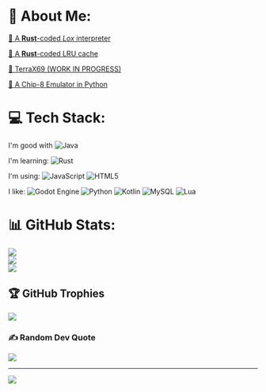 # 💫 About Me:
[🦀 A **Rust**-coded _Lox_ interpreter](https://github.com/Garkatron/Rust-Lox-Interpreter)

[🦀 A **Rust**-coded LRU cache](https://github.com/Garkatron/LRU-Cache-Rust)

[🗽 TerraX69 (WORK IN PROGRESS)](https://github.com/Garkatron/TerraX69-JS)


[🐍 A Chip-8 Emulator in Python](https://github.com/Garkatron/Von-Neumann-Simulator)

# 💻 Tech Stack:
I'm good with
![Java](https://img.shields.io/badge/java-%23ED8B00.svg?style=for-the-badge&logo=openjdk&logoColor=white) 

I'm learning:
![Rust](https://img.shields.io/badge/rust-%23000000.svg?style=for-the-badge&logo=rust&logoColor=white) 

I'm using:
![JavaScript](https://img.shields.io/badge/javascript-%23323330.svg?style=for-the-badge&logo=javascript&logoColor=%23F7DF1E) 
![HTML5](https://img.shields.io/badge/html5-%23E34F26.svg?style=for-the-badge&logo=html5&logoColor=white) 

I like:
![Godot Engine](https://img.shields.io/badge/GODOT-%23FFFFFF.svg?style=for-the-badge&logo=godot-engine)
![Python](https://img.shields.io/badge/python-3670A0?style=for-the-badge&logo=python&logoColor=ffdd54) 
![Kotlin](https://img.shields.io/badge/kotlin-%237F52FF.svg?style=for-the-badge&logo=kotlin&logoColor=white) ![MySQL](https://img.shields.io/badge/mysql-4479A1.svg?style=for-the-badge&logo=mysql&logoColor=white) 
![Lua](https://img.shields.io/badge/lua-%232C2D72.svg?style=for-the-badge&logo=lua&logoColor=white) 
# 📊 GitHub Stats:
![](https://github-readme-stats.vercel.app/api?username=Garkatron&theme=dark&hide_border=false&include_all_commits=true&count_private=true)<br/>
![](https://github-readme-streak-stats.herokuapp.com/?user=Garkatron&theme=dark&hide_border=false)<br/>
![](https://github-readme-stats.vercel.app/api/top-langs/?username=Garkatron&theme=dark&hide_border=false&include_all_commits=true&count_private=true&layout=compact)

## 🏆 GitHub Trophies
![](https://github-profile-trophy.vercel.app/?username=Garkatron&theme=radical&no-frame=true&no-bg=true&margin-w=4)

### ✍️ Random Dev Quote
![](https://quotes-github-readme.vercel.app/api?type=horizontal&theme=tokyonight)

---
[![](https://visitcount.itsvg.in/api?id=Garkatron&icon=2&color=0)](https://visitcount.itsvg.in)

<!-- Proudly created with GPRM ( https://gprm.itsvg.in ) -->
